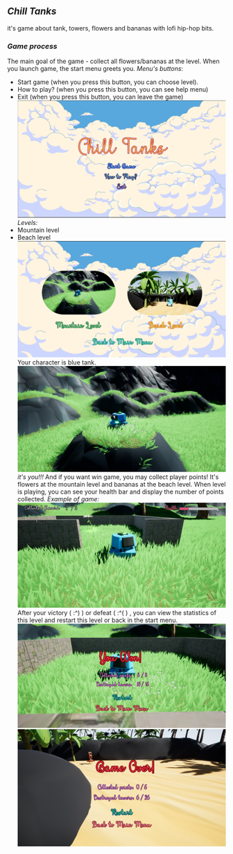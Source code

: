 ## *Chill Tanks*
it's game about tank, towers, flowers and bananas with lofi hip-hop bits.
### *Game process*
The main goal of the game - collect all flowers/bananas at the level. 
When you launch game, the start menu greets you.
*Menu's buttons*:   
- Start game (when you press this button, you can choose level).
- How to play? (when you press this button, you can see help menu)
- Exit (when you press this button, you can leave the game)
![](Media/start-menu.png)
*Levels:*
- Mountain level
- Beach level
![](Media/select.png)
Your character is blue tank.
![](Media/it-s-you.jpg)
*it's you!!!*
And if you want win game, you may collect player points! It's flowers at the mountain level and bananas at the beach level. When level is playing, you can see your health bar and display the number of points collected. 
*Example of game:*
![](Media/process.png)
After your victory ( :^) ) or defeat ( :^( ) , you can view the statistics of this level and restart this level or back in the start menu.
![](Media/victory.png)
![](Media/defeat.png)
